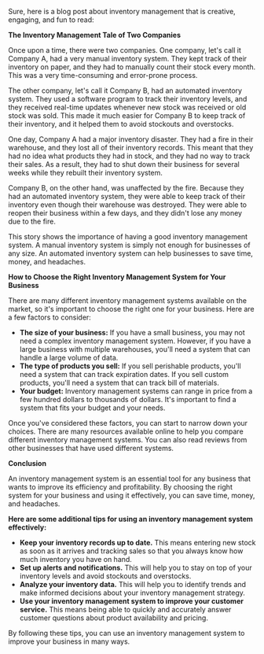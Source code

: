 Sure, here is a blog post about inventory management that is creative, engaging, and fun to read:

**The Inventory Management Tale of Two Companies**

Once upon a time, there were two companies. One company, let's call it Company A, had a very manual inventory system. They kept track of their inventory on paper, and they had to manually count their stock every month. This was a very time-consuming and error-prone process.

The other company, let's call it Company B, had an automated inventory system. They used a software program to track their inventory levels, and they received real-time updates whenever new stock was received or old stock was sold. This made it much easier for Company B to keep track of their inventory, and it helped them to avoid stockouts and overstocks.

One day, Company A had a major inventory disaster. They had a fire in their warehouse, and they lost all of their inventory records. This meant that they had no idea what products they had in stock, and they had no way to track their sales. As a result, they had to shut down their business for several weeks while they rebuilt their inventory system.

Company B, on the other hand, was unaffected by the fire. Because they had an automated inventory system, they were able to keep track of their inventory even though their warehouse was destroyed. They were able to reopen their business within a few days, and they didn't lose any money due to the fire.

This story shows the importance of having a good inventory management system. A manual inventory system is simply not enough for businesses of any size. An automated inventory system can help businesses to save time, money, and headaches.

**How to Choose the Right Inventory Management System for Your Business**

There are many different inventory management systems available on the market, so it's important to choose the right one for your business. Here are a few factors to consider:

* **The size of your business:** If you have a small business, you may not need a complex inventory management system. However, if you have a large business with multiple warehouses, you'll need a system that can handle a large volume of data.
* **The type of products you sell:** If you sell perishable products, you'll need a system that can track expiration dates. If you sell custom products, you'll need a system that can track bill of materials.
* **Your budget:** Inventory management systems can range in price from a few hundred dollars to thousands of dollars. It's important to find a system that fits your budget and your needs.

Once you've considered these factors, you can start to narrow down your choices. There are many resources available online to help you compare different inventory management systems. You can also read reviews from other businesses that have used different systems.

**Conclusion**

An inventory management system is an essential tool for any business that wants to improve its efficiency and profitability. By choosing the right system for your business and using it effectively, you can save time, money, and headaches.

**Here are some additional tips for using an inventory management system effectively:**

* **Keep your inventory records up to date.** This means entering new stock as soon as it arrives and tracking sales so that you always know how much inventory you have on hand.
* **Set up alerts and notifications.** This will help you to stay on top of your inventory levels and avoid stockouts and overstocks.
* **Analyze your inventory data.** This will help you to identify trends and make informed decisions about your inventory management strategy.
* **Use your inventory management system to improve your customer service.** This means being able to quickly and accurately answer customer questions about product availability and pricing.

By following these tips, you can use an inventory management system to improve your business in many ways.
